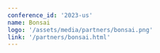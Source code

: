 ```yaml
---
conference_id: '2023-us'
name: Bonsai
logo: '/assets/media/partners/bonsai.png'
link: '/partners/bonsai.html'
---
```

